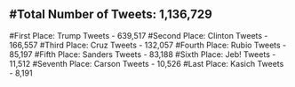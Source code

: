 #Total Number of Tweets: 1,136,729 
---
#First Place: Trump Tweets - 639,517
#Second Place: Clinton Tweets - 166,557
#Third Place: Cruz Tweets - 132,057
#Fourth Place: Rubio Tweets - 85,197
#Fifth Place: Sanders Tweets - 83,188
#Sixth Place: Jeb! Tweets - 11,512
#Seventh Place: Carson Tweets - 10,526
#Last Place: Kasich Tweets - 8,191
